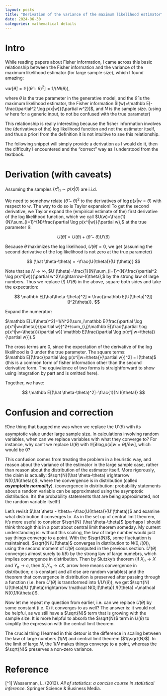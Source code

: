 ```yaml
---
layout: posts
title: "Derivation of the variance of the maximum likelihood estimator"
date: 2024-06-30
categories: mathematical details
---
```


# Intro

While reading papers about Fisher information, I came across this basic relationship between the Fisher information and the variance of the maximum likelihood estimator (for large sample size), which I found amazing:

$var[\hat\theta]=\mathbb E[(\hat\theta-\theta)^2]=1/(NI(\theta)),$

where $\theta$ is the true parameter in the generative model, and the $\hat \theta$ is the maximum likelihood estimator, the Fisher information $I(w)=\mathbb E[-\frac{\partial^2 \log p(x|w)}{\partial w^2}]$, and $N$ is the sample size. (using $w$ here for a generic input, to not be confused with the true parameter)

This relationship is really interesting because the fisher information involves the (derivatives of the) log likelihood function and not the estimator itself, and thus a priori from the definition it is not intuitive to see this relationship.  

The following snippet will simply provide a derivation as I would do it, then the difficulty I encountered and the “correct” way as I understood from the textbook.  

# Derivation (with caveats)

Assuming the samples $\{x^i\}_i\sim p(x|\theta)$ are i.i.d. 

We need to somehow relate $(\hat \theta-\theta)^2$ to the derivatives of $\log p(x|w=\theta)$ with respect to $w$. The way to do so is Taylor expansion! To get the second derivative, we Taylor expand the (empirical estimate of the) first derivative of the log likelihood function, which we call $U(w)=\frac{1}{N}\sum_{i=1}^{N}\frac{\partial \log p(x^i|w)}{\partial w},$ at the true parameter $\theta$:

$$
U(\hat\theta)=U(\theta)+(\hat \theta-\theta)U'(\theta)
$$

Because $\hat \theta$ maximizes the log likelihood, $U(\hat \theta)=0$, we get (assuming the second derivative of the log likelihood is not zero at the true parameter)

$$
(\hat \theta-\theta) = -\frac{U(\theta)}{U'(\theta)}
$$

Note that as $N\rightarrow \infty$, $U'(\theta)=\frac{1}{N}\sum_{i=1}^{N}\frac{\partial^2 \log p(x^i|w)}{\partial w^2}\rightarrow-I(\theta),$  by the strong law of large numbers. Thus we replace (!) $U'(\theta)$ in the above, square both sides and take the expectation:

$$
\mathbb E[(\hat\theta-\theta)^2] = \frac{\mathbb E[U(\theta)^2]}{I^2(\theta)}.
$$

Expand the numerator:

$\mathbb E[U(\theta)^2]=1/N^2(\sum_i\mathbb E(\frac{\partial \log p(x^i|w=\theta)}{\partial w})^2+\sum_{i,j}\mathbb E[\frac{\partial \log p(x^i|w=\theta)}{\partial w}] \mathbb E[\frac{\partial \log p(x^j|w=\theta)}{\partial w}]).$

The cross terms are 0, since the expectation of the derivative of the log likelihood is 0 under the true parameter. The square terms:  
$\mathbb E[(\frac{\partial \log p(x^i|w=\theta)}{\partial w})^2] = I(\theta)$ (this is a common form of fisher information other than the second derivative form. The equivalence of two forms is straightforward to show using integration by part and is omitted here). 

Together, we have:

$$
\mathbb E[(\hat \theta-\theta)^2]=\frac{1}{N I(\theta)}
$$

# Confusion and correction

❗One thing that bugged me was when we replace the $U'(\theta)$ with its asymptotic value under large sample size. In calculations involving random variables, when can we replace variables with what they converge to? For instance, why can’t we replace $U(\theta)$ with $\mathbb E[\partial \log p(x|w=\theta)/\partial w],$ which would be 0? 

This confusion comes from treating the problem in a heuristic way, and reason about the variance of the estimator in the large sample case, rather than reason about the distribution of the estimator itself. More rigorously, the claim is actually: $\sqrt{N}(\hat \theta-\theta) \rightarrow N(0,1/I(\theta))$, where the convergence is in distribution (called ***asymptotic normality***). (convergence in distribution: probability statements about a random variable can be approximated using the asymptotic distribution. It’s the probability statements that are being approximated, not the random variable itself!)

Let’s revisit $\hat \theta - \theta=-\frac{U(\theta)}{U'(\theta)}$ and examine what distribution it converges to. As in the set up of central limit theorem, it’s more useful to consider $\sqrt{N} (\hat \theta-\theta)$ (perhaps I should think through this in a post about central limit theorem someday. My current understanding is: without this scaling, the law of large number would just say things converge to a point. With the $\sqrt{N}$, some fluctuation is maintained). $\sqrt{N}U(\theta)$ converges in distribution to $N(0,I(\theta))$, using the second moment of $U(\theta)$ computed in the previous section. $U'(\theta)$ converges almost surely to $I(\theta)$ by the strong law of large numebrs, which implies convergence in distribution. Then by Slutzky’s theorem (if $X_n\rightarrow X$ and $Y_n\rightarrow c$, then $X_nY_n\rightarrow cX$, arrow here means convergence in distribution; c is constant and all else are random variables) and the theorem that convergence in distribution is preserved after passing through a function (i.e. here $U'(\theta)$ is transformed into $1/U'(\theta)$), we get $\sqrt{N} U(\theta)/U'(\theta)\rightarrow \mathcal N(0,I(\theta)) /I(\theta) =\mathcal N(0,1/I(\theta))$.

Now let me repeat my question from earlier, i.e. can we replace $U(\theta)$ by some constant (i.e. 0) it converges to as well? The answer is: it would not be helpful, as we still have a $\sqrt{N}$ term that is growing with the sample size. It is more helpful to absorb the $\sqrt{N}$ term in $U(\theta)$ to simplify the expression with the central limit theorem. 

The crucial thing I learned in this detour is the difference in scaling between the law of large numbers ($1/N$) and central limit theorem ($1/\sqrt{N}$). In the limit of large $N$, the $1/N$ makes things converge to a point, whereas the $\sqrt{N}$ preserves a non-zero variance.

# Reference

[^1] Wasserman, L. (2013). *All of statistics: a concise course in statistical inference*. Springer Science & Business Media.
